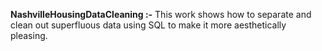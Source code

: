 **NashvilleHousingDataCleaning :-**
This work shows how to separate and clean out superfluous data using SQL to make it more aesthetically pleasing.
